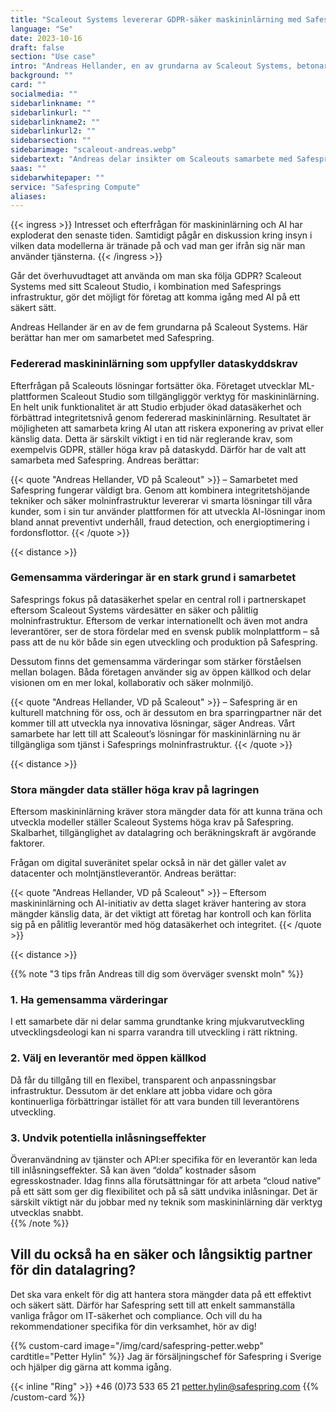 ```yaml
---
title: "Scaleout Systems levererar GDPR-säker maskininlärning med Safespring"
language: "Se"
date: 2023-10-16
draft: false
section: "Use case"
intro: "Andreas Hellander, en av grundarna av Scaleout Systems, betonar att det gemensamma värdet av datasäkerhet och användning av öppen källkod har varit en stark grund i samarbetet med Safespring."
background: ""
card: ""
socialmedia: ""
sidebarlinkname: ""
sidebarlinkurl: ""
sidebarlinkname2: ""
sidebarlinkurl2: ""
sidebarsection: ""
sidebarimage: "scaleout-andreas.webp"
sidebartext: "Andreas delar insikter om Scaleouts samarbete med Safespring och vikten av databehandling inom EU."
saas: ""
sidebarwhitepaper: ""
service: "Safespring Compute"
aliases:
---
```


{{< ingress >}}
Intresset och efterfrågan för maskininlärning och AI har exploderat den senaste tiden. Samtidigt pågår en diskussion kring insyn i vilken data modellerna är tränade på och vad man ger ifrån sig när man använder tjänsterna.
{{< /ingress >}}

Går det överhuvudtaget att använda om man ska följa GDPR? Scaleout Systems med sitt Scaleout Studio, i kombination med Safesprings infrastruktur, gör det möjligt för företag att komma igång med AI på ett säkert sätt.

Andreas Hellander är en av de fem grundarna på Scaleout Systems. Här berättar han mer om samarbetet med Safespring. 

### Federerad maskininlärning som uppfyller dataskyddskrav
Efterfrågan på Scaleouts lösningar fortsätter öka. Företaget utvecklar ML-plattformen Scaleout Studio som tillgängliggör verktyg för maskininlärning. En helt unik funktionalitet är att Studio erbjuder ökad datasäkerhet och förbättrad integritetsnivå genom federerad maskininlärning. Resultatet är möjligheten att samarbeta kring AI utan att riskera exponering av privat eller känslig data. Detta är särskilt viktigt i en tid när reglerande krav, som exempelvis GDPR, ställer höga krav på dataskydd. Därför har de valt att samarbeta med Safespring. Andreas berättar:

{{< quote "Andreas Hellander, VD på Scaleout" >}}
– Samarbetet med Safespring fungerar väldigt bra. Genom att kombinera integritetshöjande tekniker och säker molninfrastruktur levererar vi smarta lösningar till våra kunder, som i sin tur använder plattformen för att utveckla AI-lösningar inom bland annat preventivt underhåll, fraud detection, och energioptimering i fordonsflottor. 
{{< /quote >}}

{{< distance >}}

### Gemensamma värderingar är en stark grund i samarbetet
Safesprings fokus på datasäkerhet spelar en central roll i partnerskapet eftersom Scaleout Systems värdesätter en säker och pålitlig molninfrastruktur. Eftersom de verkar internationellt och även mot andra leverantörer, ser de stora fördelar med en svensk publik molnplattform – så pass att de nu kör både sin egen utveckling och produktion på Safespring. 

Dessutom finns det gemensamma värderingar som stärker förståelsen mellan bolagen. Båda företagen använder sig av öppen källkod och delar visionen om en mer lokal, kollaborativ och säker molnmiljö.

{{< quote "Andreas Hellander, VD på Scaleout" >}}
– Safespring är en kulturell matchning för oss, och är dessutom en bra sparringpartner när det kommer till att utveckla nya innovativa lösningar, säger Andreas. Vårt samarbete har lett till att Scaleout’s lösningar för maskininlärning nu är tillgängliga som tjänst i Safesprings molninfrastruktur. 
{{< /quote >}}

{{< distance >}}

### Stora mängder data ställer höga krav på lagringen
Eftersom maskininlärning kräver stora mängder data för att kunna träna och utveckla modeller ställer Scaleout Systems höga krav på Safespring. Skalbarhet, tillgänglighet av datalagring och beräkningskraft är avgörande faktorer.

Frågan om digital suveränitet spelar också in när det gäller valet av datacenter och molntjänstleverantör. Andreas berättar:

{{< quote "Andreas Hellander, VD på Scaleout" >}}
– Eftersom maskininlärning och AI-initiativ av detta slaget kräver hantering av stora mängder känslig data, är det viktigt att företag har kontroll och kan förlita sig på en pålitlig leverantör med hög datasäkerhet och integritet.
{{< /quote >}}

{{< distance >}}

{{% note "3 tips från Andreas till dig som överväger svenskt moln" %}}
### 1. Ha gemensamma värderingar 
I ett samarbete där ni delar samma grundtanke kring mjukvarutveckling utvecklingsdeologi kan ni sparra varandra till utveckling i rätt riktning. 
 
### 2. Välj en leverantör med öppen källkod
Då får du tillgång till en flexibel, transparent och anpassningsbar infrastruktur. Dessutom är det enklare att jobba vidare och göra kontinuerliga förbättringar istället för att vara bunden till leverantörens utveckling.

### 3. Undvik potentiella inlåsningseffekter
Överanvändning av tjänster och API:er specifika för en leverantör kan leda till inlåsningseffekter. Så kan även “dolda” kostnader såsom egresskostnader. Idag finns alla förutsättningar för att arbeta “cloud native” på ett sätt som ger dig flexibilitet och på så sätt undvika inlåsningar. Det är särskilt viktigt när du jobbar med ny teknik som maskininlärning där verktyg utvecklas snabbt.  
{{% /note %}}

## Vill du också ha en säker och långsiktig partner för din datalagring?
Det ska vara enkelt för dig att hantera stora mängder data på ett effektivt och säkert sätt. Därför har Safespring sett till att enkelt sammanställa vanliga frågor om IT-säkerhet och compliance. Och vill du ha rekommendationer specifika för din verksamhet, hör av dig!

{{% custom-card image="/img/card/safespring-petter.webp" cardtitle="Petter Hylin" %}}
Jag är försäljningschef för Safespring i Sverige och hjälper dig gärna att komma igång.

{{< inline "Ring" >}} +46 (0)73 533 65 21
petter.hylin@safespring.com
{{% /custom-card %}}